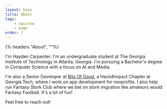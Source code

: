```yaml
---
layout: base
title: About
tags:
    - navitem
    - page
order: 1
---
```


{% headers "About", ""%}

I'm Hayden Carpenter. I'm an undergraduate student at The Georgia Institute of Technology in Atlanta, Georgia.
I'm pursuing a Bachelor's degree in Computer Science with a focus on AI and Media.

I'm also a Senior Developer at [Bits Of Good](https://bitsofgood.org), a Hack4Impact Chapter at Georgia Tech, where I work on app development for nonprofits. I also help run Fantasy Stork Club where we bet on stork migration like amateurs would Fantasy Football. It's a lot of fun!

Feel free to reach out!